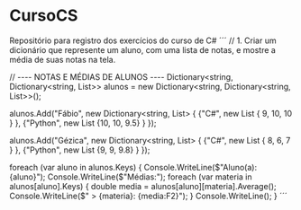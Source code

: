 # CursoCS
Repositório para registro dos exercícios do curso de C#
´´´
// 1. Criar um dicionário que represente um aluno, com uma lista de notas, e mostre a média de suas notas na tela.

// ---- NOTAS E MÉDIAS DE ALUNOS ----
Dictionary<string, Dictionary<string, List<double>>> alunos = new Dictionary<string, Dictionary<string, List<double>>>();

alunos.Add("Fábio", new Dictionary<string, List<double>>
{
    {"C#", new List<double> { 9, 10, 10 } },
    {"Python", new List<double> {10, 10, 9.5} }
});

alunos.Add("Gézica", new Dictionary<string, List<double>>
{
    {"C#", new List<double> { 8, 6, 7 } },
    {"Python", new List<double> {9, 9, 9.8} }
});

foreach (var aluno in alunos.Keys)
{
    Console.WriteLine($"Aluno(a): {aluno}");
    Console.WriteLine($"Médias:");
    foreach (var materia in alunos[aluno].Keys)
    {
        double media = alunos[aluno][materia].Average();
        Console.WriteLine($"    > {materia}: {media:F2}");
    }
    Console.WriteLine();
}
´´´
